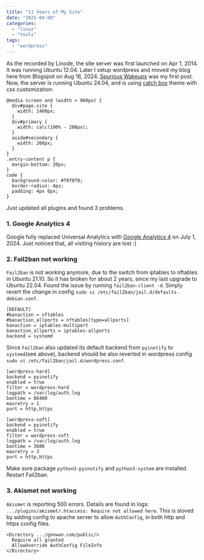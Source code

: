 ```yaml
---
title: "11 Years of My Site"
date: "2025-04-09"
categories: 
  - "linux"
  - "tools"
tags: 
  - "wordpress"
---
```


As the recorded by Linode, the site server was first launched on Apr 1, 2014. It was running Ubuntu 12.04. Later I setup wordpress and moved my blog here from Blogspot on Aug 16, 2024. [Spurious Wakeups](https://www.gonwan.com/2014/11/20/spurious-wakeups/) was my first post. Now, the server is running Ubuntu 24.04, and is using [catch box](https://wordpress.org/themes/catch-box/) theme with css customization:

```
@media screen and (width > 960px) {
  div#page.site {
    width: 1400px;
  }
  div#primary {
    width: calc(100% - 280px);
  }
  aside#secondary {
    width: 260px;
  }
}
.entry-content p {
  margin-bottom: 20px;
}
code {
  background-color: #f0f0f0;
  border-radius: 4px;
  padding: 4px 6px;
}

```

Just updated all plugins and found 3 problems.

### 1\. Google Analytics 4

Google fully replaced Universal Analytics with [Google Analytics 4](http://) on July 1, 2024. Just noticed that, all visiting history are lost :(

### 2\. Fail2ban not working

`Fail2ban` is not working anymore, due to the switch from iptables to nftables in Ubuntu 21.10. So it has broken for about 2 years, since my last upgrade to Ubuntu 22.04. Found the issue by running `fail2ban-client -d`. Simply revert the change in config `sudo vi /etc/fail2ban/jail.d/defaults-debian.conf`.

```
[DEFAULT]
#banaction = nftables
#banaction_allports = nftables[type=allports]
banaction = iptables-multiport
banaction_allports = iptables-allports
backend = systemd
```

Since `Fail2ban` also updated its default backend from `pyinotify` to `systemd`(see above), backend should be also reverted in wordpress config `sudo vi /etc/fail2ban/jail.d/wordpress.conf`.

```
[wordpress-hard]
backend = pyinotify
enabled = true
filter = wordpress-hard
logpath = /var/log/auth.log
bantime = 86400
maxretry = 1
port = http,https

[wordpress-soft]
backend = pyinotify
enabled = true
filter = wordpress-soft
logpath = /var/log/auth.log
bantime = 3600
maxretry = 3
port = http,https
```

Make sure package `python3-pyinotify` and `python3-system` are installed. Restart Fail2ban.

### 3\. Akismet not working

`Akismet` is reporting 500 errors. Details are found in logs: `.../plugins/akismet/.htaccess: Require not allowed here`. This is sloved by adding config to apache server to allow `AuthConfig`, in both http and https config files.

```
<Directory .../gonwan.com/public/>
  Require all granted
  AllowOverride AuthConfig FileInfo
</Directory>
```
